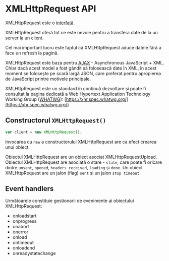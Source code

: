# XMLHttpRequest API

XMLHttpRequest este o [interfață](https://xhr.spec.whatwg.org/#interface-xmlhttprequest).

XMLHttpRequest oferă tot ce este nevoie pentru a transfera date de la un server la un client.

Cel mai important lucru este faptul că XMLHttpRequest aduce datele fără a face un refresh la pagină.

XMLHttpRequest este baza pentru [AJAX](https://developer.mozilla.org/en-US/docs/AJAX) - Asynchronous JavaScript + XML. Chiar dacă acest model a fost gândit să folosească date în XML, în acest moment se folosește pe scară largă JSON, care preferat pentru apropierea de JavaScript printre motivele principale.

XMLHttpRequest este un standard în continuă dezvoltare și poate fi consultat la pagina dedicată a Web Hypertext Application Technology Working Group ([WHATWG](https://whatwg.org/)):  [https://xhr.spec.whatwg.org/](https://xhr.spec.whatwg.org/)

## Constructorul `XMLHttpRequest()`

```javascript
var client = new XMLHttpRequest();
```

Invocarea cu `new` a constructorului XMLHttpRequest are ca efect crearea unui obiect.

Obiectul XMLHttpRequest are un obiect asociat XMLHttpRequestUpload.
Obiectul XMLHttpRequest are asociată o stare - `state`, care poate fi oricare dintre `unsent`, `opened`, `headers received`, `loading` și `done`.
Un obiect XMLHttpRequest are un jalon (flag) `sent` și un jalon `stop timeout`.

## Event handlers

Următoarele constituie gestionarii de evenimente ai obiectului XMLHttpRequest:
- onloadstart
- onprogress
- onabort
- onerror
- onload
- ontimeout
- onloadend
- onreadystatechange
